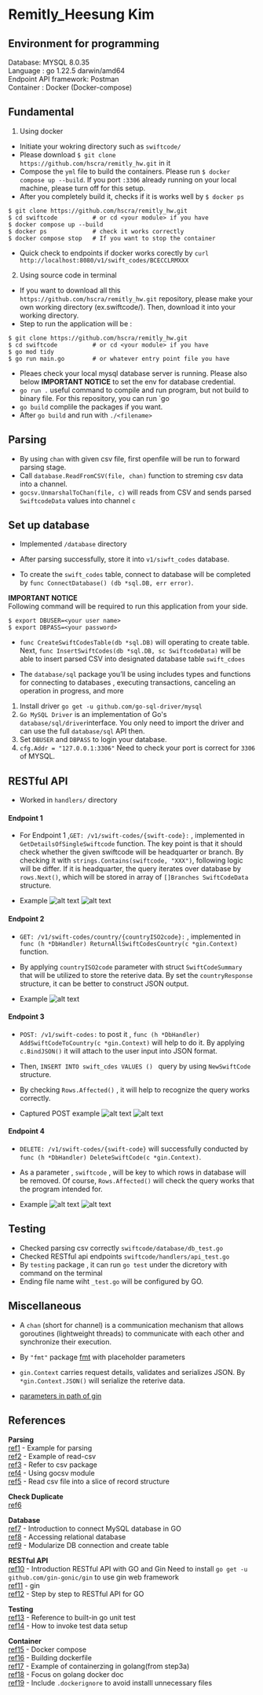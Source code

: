 # Remitly_Heesung Kim

## Environment for programming

Database: MYSQL 8.0.35\
Language : go 1.22.5 darwin/amd64\
Endpoint API framework: Postman\
Container : Docker (Docker-compose)

## Fundamental

1. Using docker

- Initiate your wokring directory such as `swiftcode/`
- Please download `$ git clone https://github.com/hscra/remitly_hw.git` in it
- Compose the `yml` file to build the containers. Please run `$ docker compose up --build`. If you port `:3306` already running on your local machine, please turn off for this setup.
- After you completely build it, checks if it is works well by `$ docker ps`

```shell
$ git clone https://github.com/hscra/remitly_hw.git
$ cd swiftcode          # or cd <your module> if you have
$ docker compose up --build
$ docker ps             # check it works correctly
$ docker compose stop   # If you want to stop the container
```

- Quick check to endpoints if docker works corectly by `curl http://localhost:8080/v1/swift_codes/BCECCLRMXXX`

2. Using source code in terminal

- If you want to download all this `https://github.com/hscra/remitly_hw.git` repository, please make your own working directory (ex.swiftcode/). Then, download it into your working directory.
- Step to run the application will be :

```shell
$ git clone https://github.com/hscra/remitly_hw.git
$ cd swiftcode          # or cd <your module> if you have
$ go mod tidy
$ go run main.go        # or whatever entry point file you have
```

- Pleaes check your local mysql database server is running. Please also below **IMPORTANT NOTICE** to set the env for database credential.
- `go run .` useful command to compile and run program, but not build to binary file. For this repository, you can run `go
- `go build` complile the packages if you want.
- After `go build` and run with `./<filename>`

## Parsing

- By using `chan` with given csv file, first openfile will be run to forward parsing stage.
- Call `database.ReadFromCSV(file, chan)` function to streming csv data into a channel.
- `gocsv.UnmarshalToChan(file, c)` will reads from CSV and sends parsed `SwiftcodeData` values into channel `c`

## Set up database

- Implemented `/database` directory

- After parsing successfully, store it into `v1/siwft_codes` database.

- To create the `swift_codes` table, connect to database will be completed by `func ConnectDatabase() (db *sql.DB, err error)`.

**IMPORTANT NOTICE** \
Following command will be required to run this application from your side.

```shell
$ export DBUSER=<your user name>
$ export DBPASS=<your password>
```

- `func CreateSwiftCodesTable(db *sql.DB)` will operating to create table. Next, `func InsertSwiftCodes(db *sql.DB, sc SwiftcodeData)` will be able to insert parsed CSV into designated database table `swift_cdoes`

- The `database/sql` package you’ll be using includes types and functions for connecting to databases , executing transactions, canceling an operation in progress, and more

1. Install driver `go get -u github.com/go-sql-driver/mysql`
2. `Go MySQL Driver` is an implementation of Go's `database/sql/driver`interface. You only need to import the driver and can use the full `database/sql` API then.
3. Set `DBUSER` and `DBPASS` to login your database.
4. `cfg.Addr = "127.0.0.1:3306"` Need to check your port is correct for `3306` of MYSQL.

## RESTful API

- Worked in `handlers/` directory

#### Endpoint 1

- For Endpoint 1 ,`GET: /v1/swift-codes/{swift-code}:` , implemented in `GetDetailsOfSingleSwiftcode` function. The key point is that it should check whether the given swiftcode will be headquarter or branch. By checking it with `strings.Contains(swiftcode, "XXX")`, following logic will be differ. If it is headquarter, the query iterates over database by `rows.Next()`, which will be stored in array of `[]Branches SwiftCodeData ` structure.

- Example
  ![alt text](result_cap/endpoint1.png)
  ![alt text](result_cap/endpoint1_1.png)

#### Endpoint 2

- `GET: /v1/swift-codes/country/{countryISO2code}:` , implemented in `func (h *DbHandler) ReturnAllSwiftCodesCountry(c *gin.Context)` function.

- By applying `countryISO2code` parameter with struct `SwiftCodeSummary` that will be utilized to store the reterive data. By set the `countryResponse` structure, it can be better to construct JSON output.

- Example
  ![alt text](result_cap/endpoint2.png)

#### Endpoint 3

- `POST: /v1/swift-codes:` to post it , `func (h *DbHandler) AddSwiftCodeToCountry(c *gin.Context)` will help to do it. By applying `c.BindJSON()` it will attach to the user input into JSON format.

- Then, `INSERT INTO swift_cdes VALUES () ` query by using `NewSwiftCode` structure.

- By checking `Rows.Affected()` , it will help to recognize the query works correctly.

- Captured POST example
  ![alt text](result_cap/RESTful_POST_ex.png)
  ![alt text](result_cap/QueryResult_POST.png)

#### Endpoint 4

- `DELETE: /v1/swift-codes/{swift-code}` will successfully conducted by `func (h *DbHandler) DeleteSwiftCode(c *gin.Context)`.

- As a parameter , `swiftcode` , will be key to which rows in database will be removed. Of course, `Rows.Affected()` will check the query works that the program intended for.

- Example
  ![alt text](result_cap/endpoint4.png)
  ![alt text](result_cap/endpoint4_1.png)

## Testing

- Checked parsing csv correctly `swiftcode/database/db_test.go`
- Checked RESTful api endpoints `swiftcode/handlers/api_test.go`
- By `testing` package , it can run `go test` under the dicretory with command on the terminal
- Ending file name wiht `_test.go` will be configured by GO.

## Miscellaneous

- A `chan` (short for channel) is a communication mechanism that allows goroutines (lightweight threads) to communicate with each other and synchronize their execution.

- By `"fmt"` package [fmt](https://pkg.go.dev/fmt) with placeholder parameters

- `gin.Context` carries request details, validates and serializes JSON. By `*gin.Context.JSON()` will serialize the reterive data.

- [parameters in path of gin](https://gin-gonic.com/en/docs/examples/param-in-path/)

## References

**Parsing** \
[ref1](https://shaileshb.hashnode.dev/go-csv-parsing) - Example for parsing\
[ref2](https://gosamples.dev/read-csv/) - Example of read-csv \
[ref3](https://pkg.go.dev/encoding/csv#section-sourcefiles) - Refer to csv package\
[ref4](https://github.com/gocarina/gocsv/blob/78e41c74b4b1/examples/full/main.go) - Using gocsv module\
[ref5](https://shaileshb.hashnode.dev/go-csv-parsing) - Read csv file into a slice of record structure

**Check Duplicate**\
[ref6](https://stackoverflow.com/questions/39086976/golang-csv-remove-duplicate-if-matching-column-values)

**Database**\
[ref7](https://go.dev/doc/tutorial/database-access) - Introduction to connect MySQL database in GO\
[ref8](https://go.dev/doc/database/) - Accessing relational database\
[ref9](https://golangbot.com/mysql-create-table-insert-row/) - Modularize DB connection and create table

**RESTful API**\
[ref10](https://go.dev/doc/tutorial/web-service-gin) - Introduction RESTful API with GO and Gin
Need to install `go get -u github.com/gin-gonic/gin` to use gin web framework\
[ref11](https://gin-gonic.com/en/docs/quickstart/) - gin\
[ref12](https://go.dev/doc/tutorial/web-service-gin#write-the-code) - Step by step to RESTful API for GO

**Testing**\
[ref13](https://go.dev/doc/tutorial/add-a-test) - Reference to built-in go unit test\
[ref14](https://dev.to/sha254/testing-rest-apis-in-go-a-guide-to-unit-and-integration-testing-with-gos-standard-testing-library-2o9l) - How to invoke test data setup

**Container**\
[ref15](https://docs.docker.com/compose/intro/features-uses/) - Docker compose\
[ref16](https://docs.docker.com/build/concepts/dockerfile/) - Building dockerfile\
[ref17](https://dev.to/goodylili/how-to-deploy-go-applications-with-docker-50n3) - Example of containerzing in golang(from step3a) \
[ref18](https://docs.docker.com/guides/golang/) - Focus on golang docker doc\
[ref19](https://betterstack.com/community/guides/scaling-go/dockerize-golang/#step-5-orchestrating-multiple-containers-with-docker-compose) - Include `.dockerignore` to avoid installl unnecessary files
